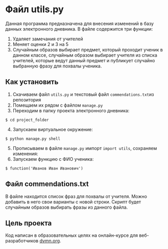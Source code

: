 # Файл utils.py
Данная программа предназначена для внесения изменений в базу данных электронного дневника. В файле содержится три функции:  
1. Удаляет замечания от учителей
2. Меняет оценки 2 и 3 на 5
3. Случайным образов выбирает предмет, который проходит ученик в данном классе, случайным образом выбирает учителя из списка учителей, 
которые ведут данный предмет и публикует случайно выбранную фразу для похвалы ученика.  

## Как установить

1. Скачиваем файл `utils.py` и текстовый файл `commendations.txt`из репозитория
1. Помещаем их рядом с файлом `manage.py`
3. Переходим в папку проекта электронного дневника:  
```
$ cd project_folder
```
4. Запускаем виртуальное окружение:  
```
$ python manage.py shell
```
5. Прописываем в файле `manage.py` импорт `import utils`, сохраняем изменения:  
6. Запускаем функцию с ФИО ученика:  
```
$ function('Иванов Иван Иванович')
```
## Файл commendations.txt
В файле находится список фраз для похвалы от учителя. Можно добавить в него свои варианты с новой строки. Скрипт будет случайным образов выбирать фразы из данного файла.

## Цель проекта
Код написан в образовательных целях на онлайн-курсе для веб-разработчиков [dvmn.org](https://dvmn.org/).

 

 

